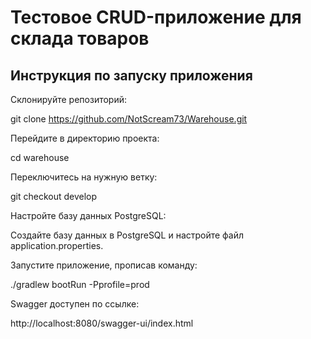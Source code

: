 # Тестовое CRUD-приложение для склада товаров

## Инструкция по запуску приложения
Склонируйте репозиторий:

git clone https://github.com/NotScream73/Warehouse.git

Перейдите в директорию проекта:

cd warehouse

Переключитесь на нужную ветку:

git checkout develop

Настройте базу данных PostgreSQL:

Создайте базу данных в PostgreSQL и настройте файл application.properties.

Запустите приложение, прописав команду:

./gradlew bootRun -Pprofile=prod

Swagger доступен по ссылке:

http://localhost:8080/swagger-ui/index.html